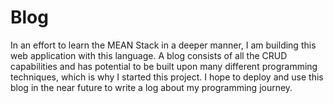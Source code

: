 # Blog
In an effort to learn the MEAN Stack in a deeper manner, I am building this web application with this language. A blog consists of all the CRUD capabilities and has potential to be built upon many different programming techniques, which is why I started this project.
I hope to deploy and use this blog in the near future to write a log about my programming journey.
